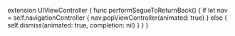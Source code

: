extension UIViewController {
    func performSegueToReturnBack()  {
        if let nav = self.navigationController {
            nav.popViewController(animated: true)
        } else {
            self.dismiss(animated: true, completion: nil)
        }
    }
}
